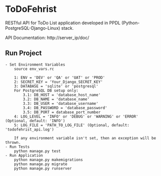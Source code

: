 # ToDoFehrist
RESTful API for ToDo List application developed in PPDL (Python-PostgreSQL-Django-Linux) stack.

API Documentation: http://server_ip/doc/

## Run Project
    - Set Environment Variables
        source env_vars.rc

        1: ENV = 'DEV' or 'QA' or 'UAT' or 'PROD'
        2: SECRET_KEY = 'Your_Django_SECRET_KEY'
        3: DATABASE = 'sqlite' or 'postgresql'
        For PostgreSQL DB setup only:
            3.1: DB_HOST = 'database_host_name'
            3.2: DB_NAME = 'database_name'
            3.3: DB_USER = 'database_username'
            3.4: DB_PASSWORD = 'database_password'
            3.5: DB_PORT = database_port_number
        4: LOG_LEVEL = 'INFO' or 'DEBUG' or 'WARNING' or 'ERROR' (Optional, default: 'INFO')
        5: LOG_FILE = 'PATH_TO_LOG_FILE' (Optional, default: 'todofehrist_api.log')
        
        If any environment variable isn't set, then an exception will be thrown.
    - Run Tests
        python manage.py test
    - Run Application
        python manage.py makemigrations
        python manage.py migrate
        python manage.py runserver